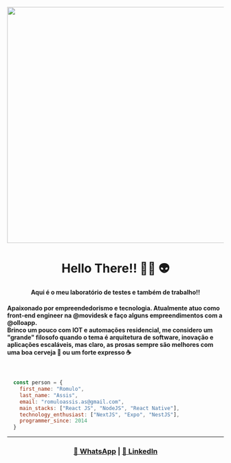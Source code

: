 <p align="center">
  <img src="https://user-images.githubusercontent.com/6963242/128451324-3a7b02f7-9453-4e1d-b630-bebaa9030890.png"  width="550"/> 
</p>

 
<div align="center">
  <h1>Hello There!! 👩‍🚀 👽</h1>
  <strong> Aqui é o meu laboratório de testes e também de trabalho!!</strong>
</p>
</div>

 <h4>
  Apaixonado por empreendedorismo e tecnologia. Atualmente atuo como <strong>front-end engineer</strong> na <strong>@movidesk</strong> e faço alguns empreendimentos com a <strong>@olloapp</strong>.
  <br />
  Brinco um pouco com IOT e automações residencial, me considero um "grande" filosofo quando o tema é arquitetura de software, inovação e aplicações escaláveis, mas claro, as prosas sempre são melhores com uma boa cerveja 🍺  ou um forte expresso ☕ 
 </h4>

<br/>

```javascript
  const person = {
    first_name: "Romulo",
    last_name: "Assis",
    email: "romuloassis.as@gmail.com",
    main_stacks: ["React JS", "NodeJS", "React Native"],
    technology_enthusiast: ["NextJS", "Expo", "NestJS"],
    programmer_since: 2014
  }
```

---


<div  align="center">
  <p>
    <h3>
    <a href="https://api.whatsapp.com/send?phone=5532991341459">💬  WhatsApp</a> 
    | 
    <a href="https://www.linkedin.com/in/romulo-assis/">💼  LinkedIn<a></h3>
  </p>
</div>
 
